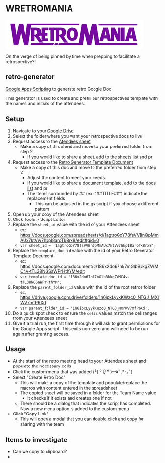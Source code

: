 # WRETROMANIA
![WRETROMANIA Logo](images/logo.png)

On the verge of being pinned by time when prepping to facilitate a retrospective?!

## retro-generator
[Google Apps Scripting](https://developers.google.com/apps-script) to generate retro Google Doc

This generator is used to create and prefill our retrospectives template with the names and initials of the attendees.

## Setup

1. Navigate to your [Google Drive](https://drive.google.com/drive/my-drive)
2. Select the folder where you want your retrospective docs to live
3. Request access to the [Atendees sheet](https://docs.google.com/spreadsheets/d/1agtroGoY78fsVVBnQpMmAUx7ktVw7hkpI8aroTk8rx8/edit#gid=0)
    * Make a copy of this sheet and move to your preferred folder from step 2
        * If you would like to share a sheet, add to the [sheets list](/sheets/sheets.md) and pr
4. Request access to the [Retro Generator Template Document](https://docs.google.com/document/d/186x2do67hk7mGlbBkkgZWMC4v-tTL38NGSaWPrHthYM/edit)
    * Make a copy of this doc and move to the preferred folder from step 2
        * Adjust the content to meet your needs.
        * If you would like to share a document template, add to the [docs list](docs/docs.md) and pr
        * The items surrounded by ## (ex: "##TITLE##") indicate the replacement fields
            * This can be adjusted in the gs script if you choose a different pattern
5. Open up your copy of the Attendees sheet
6. Click Tools > Script Editor
7. Replace the `sheet_id` value with the id of your Attendees sheet
    * ex: https://docs.google.com/spreadsheets/d/1agtroGoY78fsVVBnQpMmAUx7ktVw7hkpI8aroTk8rx8/edit#gid=0
    * `var sheet_id = '1agtroGoY78fsVVBnQpMmAUx7ktVw7hkpI8aroTk8rx8';`
8. Replace the `template_doc_id` value with the id of your Retro Generator Template Document
    * ex: https://docs.google.com/document/d/186x2do67hk7mGlbBkkgZWMC4v-tTL38NGSaWPrHthYM/edit
    * `var template_doc_id = '186x2do67hk7mGlbBkkgZWMC4v-tTL38NGSaWPrHthYM';`
9. Replace the `parent_folder_id` value with the id of the root retros folder
    * ex: https://drive.google.com/drive/folders/1n6ipxLyykKWzc0_NTGJ_MXrWV7mfP6Xd
    * `var parent_folder_id = '1n6ipxLyykKWzc0_NTGJ_MXrWV7mfP6Xd';`
10. Do a quick spot check to ensure the `cells` values match the cell ranges from your Attendees sheet
11. Give it a trial run, the first time through it will ask to grant permissions for the Google Apps script.  This exits non-zero and will need to be run again after granting access.

## Usage

* At the start of the retro meeting head to your Attendees sheet and populate the necessary cells
* Click the custom menu that was added (╰( ⁰ ਊ ⁰ )━☆ﾟ.*･｡ﾟ)
* Select "Create Retro Doc"
  * This will make a copy of the template and populate/replace the macros with content entered in the spreadsheet
  * The copied sheet will be saved in a folder for the Team Name value
    * It checks if it exists and creates one if not
  * There should be a dialog that indicates the script has completed.  Now a new menu option is added to the custom menu
* Click "Copy Link"
  * This will open a modal that you can double click and copy for sharing with the team

## Items to investigate

* Can we copy to clipboard?
*
